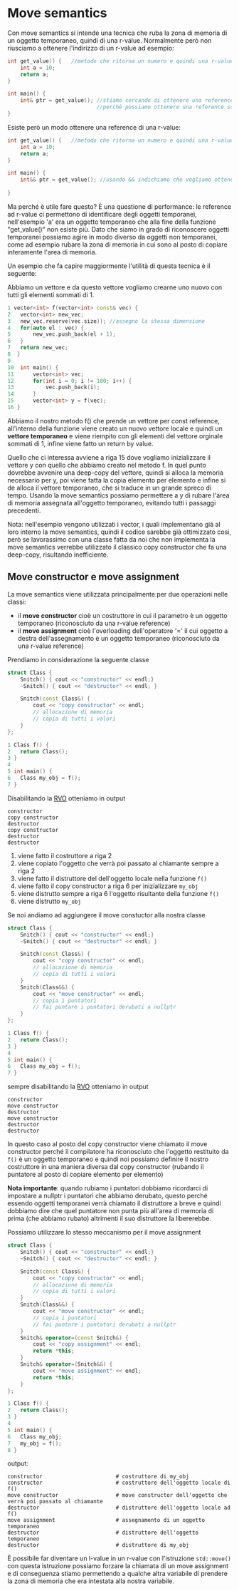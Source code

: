 ﻿# Move semantics

Con move semantics si intende una tecnica che ruba la zona di memoria di un oggetto temporaneo, quindi di una r-value. Normalmente però non riusciamo a ottenere l'indirizzo di un r-value ad esempio:

```c++
int get_value() {	//metodo che ritorna un numero e quindi una r-value
	int a = 10;
	return a;
}

int main() {
	int& ptr = get_value(); //stiamo cercando di ottenere una reference di 10, ma non è possibile 
							//perchè possiamo ottenere una reference solo di una l-value
}
```

Esiste però un modo ottenere una reference di una r-value:

```c++
int get_value() {	//metodo che ritorna un numero e quindi una r-value
	int a = 10;
	return a;
}

int main() {
	int&& ptr = get_value(); //usando && indichiamo che vogliamo ottenere una reference di un r-value 
							
}
```
Ma perché è utile fare questo?
È una questione di performance: le reference ad r-value ci permettono di identificare degli oggetti temporanei, nell'esempio 'a' era un oggetto temporaneo che alla fine della funzione "get_value()" non esiste più.
Dato che siamo in grado di riconoscere oggetti temporanei possiamo agire in modo diverso da oggetti non temporanei, come ad esempio rubare la zona di memoria in cui sono al posto di copiare interamente l'area di memoria.

Un esempio che fa capire maggiormente l'utilità di questa tecnica è il seguente:

Abbiamo un vettore e da questo vettore vogliamo crearne uno nuovo con tutti gli elementi sommati di 1.

```c++
1 vector<int> f(vector<int> const& vec) {
2 	vector<int> new_vec;
3 	new_vec.reserve(vec.size)); //assegno la stessa dimensione
4 	for(auto el : vec) {
5 		new_vec.push_back(el + 1);
6 	}
7   return new_vec;
8  }
9
10  int main() {
11 		vector<int> vec;
12		for(int i = 0; i != 100; i++) {
13			vec.push_back(i);
14		}
15		vector<int> y = f(vec);
16 }
```

Abbiamo il nostro metodo f() che prende un vettore per const reference, all'interno della funzione viene creato un nuovo vettore locale e quindi un **vettore temporaneo** e viene riempito con gli elementi del vettore orginale sommati di 1, infine viene fatto un return by value.

Quello che ci interessa avviene a riga 15 dove vogliamo inizializzare il vettore y con quello che abbiamo creato nel metodo f. In quel punto dovrebbe avvenire una deep-copy del vettore, quindi si alloca la memoria necessario per y, poi viene fatta la copia elemento per elemento e infine si de alloca il vettore temporaneo, che si traduce in un grande spreco di tempo.
Usando la move semantics possiamo permettere a y di rubare l'area di memoria assegnata all'oggetto temporaneo, evitando tutti i passaggi precedenti.

Nota: nell'esempio vengono utilizzati i vector, i quali implementano già al loro interno la move semantics, quindi il codice sarebbe già ottimizzato così, però se lavorassimo con una classe fatta da noi che non implementa la move semantics verrebbe utilizzato il classico copy constructor che fa una deep-copy, risultando inefficiente.

## Move constructor e move assignment

La move semantics viene utilizzata principalmente per due operazioni nelle classi:
- il **move constructor** cioè un costruttore in cui il parametro è un oggetto temporaneo (riconosciuto da una r-value reference)
- il **move assignment** cioè l'overloading dell'operatore '=' il cui oggetto a destra dell'assegnamento è un oggetto temporaneo (riconosciuto da una r-value reference)

Prendiamo in considerazione la seguente classe

```c++
struct Class { 
	Snitch() { cout << "constructor" << endl;}
	~Snitch() { cout << "destructor" << endl; }

	Snitch(const Class&) {
		cout << "copy constructor" << endl;
		// allocazione di memoria
		// copia di tutti i valori
	}
};
```
```c++
1 Class f() {
2 	return Class();
3 }
4
5 int main() {
6	Class my_obj = f();
7 }
```

Disabilitando la [RVO](https://shaharmike.com/cpp/rvo/) otteniamo in output

	constructor
	copy constructor
	destructor
	copy constructor
	destructor
	destructor

1. viene fatto il costruttore a riga 2
2. viene copiato l'oggetto che verrà poi passato al chiamante sempre a riga 2
3. viene fatto il distruttore del dell'oggetto locale nella funzione `f()`
4. viene fatto il copy constructor a riga 6 per inizializzare `my_obj`
5.  viene distrutto sempre a riga 6 l'oggetto risultante della funzione `f()`
6.  viene distrutto `my_obj`

Se noi andiamo ad aggiungere il move constuctor alla nostra classe

```c++
struct Class { 
	Snitch() { cout << "constructor" << endl;}
	~Snitch() { cout << "destructor" << endl; }

	Snitch(const Class&) {
		cout << "copy constructor" << endl;
		// allocazione di memoria
		// copia di tutti i valori
	}
	Snitch(Class&&) { 
		cout << "move constructor" << endl;
		// copia i puntatori
		// fai puntare i puntatori derubati a nullptr
	}
};
```
```c++
1 Class f() {
2 	return Class();
3 }
4
5 int main() {
6	Class my_obj = f();
7 }
```

sempre disabilitando la [RVO](https://shaharmike.com/cpp/rvo/) otteniamo in output

	constructor
	move constructor
	destructor
	move constructor
	destructor
	destructor

In questo caso al posto del copy constructor viene chiamato il move constructor perché il compilatore ha riconosciuto che l'oggetto restituito da `f()` è un oggetto temporaneo e quindi noi possiamo definire il nostro costruttore in una maniera diversa dal copy constructor (rubando il puntatore al posto di copiare elemento per elemento)

**Nota importante**: quando rubiamo i puntatori dobbiamo ricordarci di impostare a nullptr i puntatori che abbiamo derubato, questo perché essendo oggetti temporanei verrà chiamato il distruttore a breve e quindi dobbiamo dire che quel puntatore non punta più all'area di memoria di prima (che abbiamo rubato) altrimenti il suo distruttore la libererebbe.


Possiamo utilizzare lo stesso meccanismo per il move assignment

```c++
struct Class { 
	Snitch() { cout << "constructor" << endl;}
	~Snitch() { cout << "destructor" << endl; }

	Snitch(const Class&) {
		cout << "copy constructor" << endl;
		// allocazione di memoria
		// copia di tutti i valori
	}
	Snitch(Class&&) { 
		cout << "move constructor" << endl;
		// copia i puntatori
		// fai puntare i puntatori derubati a nullptr
	}
	Snitch& operator=(const Snitch&) {
		cout << "copy assignment" << endl;
		return *this;
	} 
	Snitch& operator=(Snitch&&) {
		cout << "move assignment" << endl;
		return *this;
	}
};
```
```c++
1 Class f() {
2 	return Class();
3 }
4
5 int main() {
6	Class my_obj;
7	my_obj = f();
8 }
```
output:

	constructor                       # costruttore di my_obj
	constructor                       # costruttore dell'oggetto locale di f()
	move constructor		          # move constructor dell'oggetto che verrà poi passato al chiamante
	destructor						  # distruttore dell'oggetto locale ad f()
	move assignment					  # assegnamento di un oggetto temporaneo
	destructor   					  # distruttore dell'oggetto temporaneo
	destructor                        # distruttore di my_obj


È possibile far diventare un l-value in un r-value con l'istruzione `std::move()` con questa istruzione possiamo forzare la chiamata di un move assignment e di conseguenza stiamo permettendo a qualche altra variabile di prendere la zona di memoria che era intestata alla nostra variabile.
